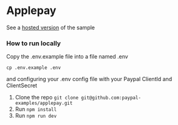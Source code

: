 # Applepay

See a [hosted version](https://applepay-paypal-js-sdk.herokuapp.com) of the sample


### How to run locally

Copy the .env.example file into a file named .env

```
cp .env.example .env
```

and configuring your .env config file with your Paypal ClientId and ClientSecret

1. Clone the repo  `git clone git@github.com:paypal-examples/applepay.git`
2. Run `npm install`
3. Run `npm run dev`

